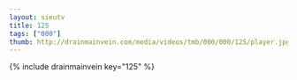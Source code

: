```yaml
--- 
layout: sieutv
title: 125
tags: ["000"]
thumb: http://drainmainvein.com/media/videos/tmb/000/000/125/player.jpg
---
```

{% include drainmainvein key="125" %} 
